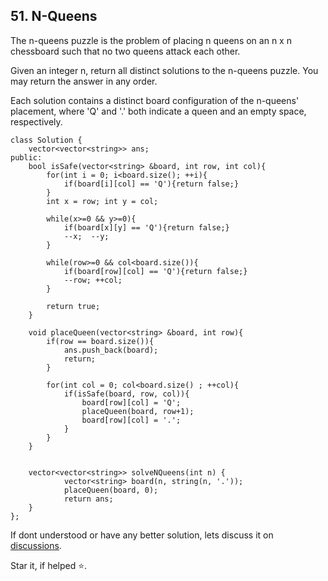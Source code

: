 ## 51. N-Queens
The n-queens puzzle is the problem of placing n queens on an n x n chessboard such that no two queens attack each other.

Given an integer n, return all distinct solutions to the n-queens puzzle. You may return the answer in any order.

Each solution contains a distinct board configuration of the n-queens' placement, where 'Q' and '.' both indicate a queen and an empty space, respectively.

```
class Solution {
    vector<vector<string>> ans;
public:
    bool isSafe(vector<string> &board, int row, int col){
        for(int i = 0; i<board.size(); ++i){
            if(board[i][col] == 'Q'){return false;}
        }
        int x = row; int y = col;
		
        while(x>=0 && y>=0){
            if(board[x][y] == 'Q'){return false;}
            --x;  --y; 
        }
        
        while(row>=0 && col<board.size()){
            if(board[row][col] == 'Q'){return false;}
            --row; ++col;
        }
        
        return true;
    }
    
    void placeQueen(vector<string> &board, int row){
        if(row == board.size()){
            ans.push_back(board);
            return;
        }
        
        for(int col = 0; col<board.size() ; ++col){
            if(isSafe(board, row, col)){
                board[row][col] = 'Q';
                placeQueen(board, row+1);
                board[row][col] = '.';
            }   
        }
    }
    
    
    vector<vector<string>> solveNQueens(int n) {            
            vector<string> board(n, string(n, '.'));
            placeQueen(board, 0); 
            return ans;
    }
};
```


If dont understood or have any better solution, lets discuss it on [discussions](https://github.com/Jimmy5467/CP/discussions). 

Star it, if helped ⭐.
